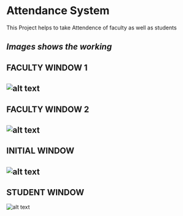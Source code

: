 # Attendance System
This Project helps to take Attendence of faculty as well as students

***Images shows the working***
----
## **FACULTY WINDOW 1**
![alt text](https://raw.githubusercontent.com/keshav2508/Attendance_system/master/Screenshots/faculty_window_1.png)
----
## **FACULTY WINDOW 2**
![alt text](https://raw.githubusercontent.com/keshav2508/Attendance_system/master/Screenshots/faculty_window_2.png)
----
## **INITIAL WINDOW**
![alt text](https://raw.githubusercontent.com/keshav2508/Attendance_system/master/Screenshots/initial_window.png)
----
## **STUDENT WINDOW**
![alt text](https://raw.githubusercontent.com/keshav2508/Attendance_system/master/Screenshots/student_window.png)
